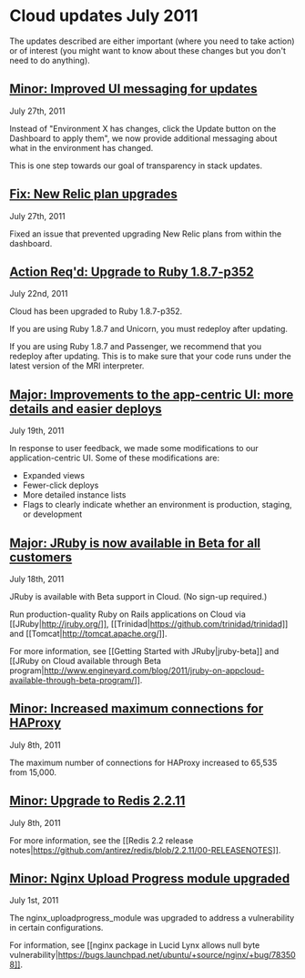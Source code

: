 # Cloud updates July 2011

The updates described are either important (where you need to take action) or of interest (you might want to know about these changes but you don't need to do anything). 

<a href=#update8><h2 id="update8"> Minor: Improved UI messaging for updates</h2></a>

July 27th, 2011

Instead of "Environment X has changes, click the Update button on the Dashboard to apply them", we now provide additional messaging about what in the environment has changed. 

This is one step towards our goal of transparency in stack updates.


<a href=#update7><h2 id="update7"> Fix: New Relic plan upgrades</h2></a>

July 27th, 2011

Fixed an issue that prevented upgrading New Relic plans from within the dashboard.

<a href=#update6><h2 id="update6"> **Action Req'd:** Upgrade to Ruby 1.8.7-p352 </h2></a>

July 22nd, 2011

Cloud has been upgraded to Ruby 1.8.7-p352. 

If you are using Ruby 1.8.7 and Unicorn, you must redeploy after updating.

If you are using Ruby 1.8.7 and Passenger, we recommend that you redeploy after updating. This is to make sure that your code runs under the latest version of the MRI interpreter.


<a href=#update5><h2 id="update5"> **Major:** Improvements to the app-centric UI: more details and easier deploys </h2></a>

July 19th, 2011

In response to user feedback, we made some modifications to our application-centric UI. Some of these modifications are:

*  Expanded views
*  Fewer-click deploys
*  More detailed instance lists
*  Flags to clearly indicate whether an environment is production, staging, or development 


<a href=#update4><h2 id="update4"> **Major:** JRuby is now available in Beta for all customers </h2></a>

July 18th, 2011

JRuby is available with Beta support in Cloud. (No sign-up required.)

Run production-quality Ruby on Rails applications on Cloud via [[JRuby|http://jruby.org/]], [[Trinidad|https://github.com/trinidad/trinidad]] and [[Tomcat|http://tomcat.apache.org/]].

For more information, see [[Getting Started with JRuby|jruby-beta]] and [[JRuby on Cloud available through Beta program|http://www.engineyard.com/blog/2011/jruby-on-appcloud-available-through-beta-program/]].




<a href=#update3><h2 id="update3"> Minor: Increased maximum connections for HAProxy </h2></a>

July 8th, 2011

The maximum number of connections for HAProxy increased to 65,535 from 15,000.



<a href=#update2><h2 id="update2"> Minor: Upgrade to Redis 2.2.11</h2></a>

July 8th, 2011

For more information, see the [[Redis 2.2 release notes|https://github.com/antirez/redis/blob/2.2.11/00-RELEASENOTES]].



<a href=#update1> <h2 id="update1"> Minor: Nginx Upload Progress module upgraded </h2></a>

July 1st, 2011

The nginx_uploadprogress_module was upgraded to address a vulnerability in certain configurations. 

For information, see [[nginx package in Lucid Lynx allows null byte vulnerability|https://bugs.launchpad.net/ubuntu/+source/nginx/+bug/783508]].

